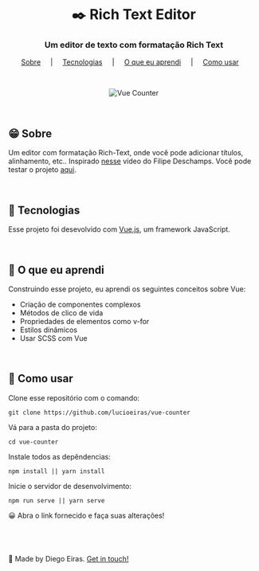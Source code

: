<h1 align="center">✒️ Rich Text Editor</h1>

<h3 align="center">Um editor de texto com formatação Rich Text</h3>

<p align="center">
  <a href="#techs">Sobre</a> &nbsp;&nbsp;&nbsp; | &nbsp;&nbsp;&nbsp;
  <a href="#techs">Tecnologias</a> &nbsp;&nbsp;&nbsp; | &nbsp;&nbsp;&nbsp; 
  <a href="#learn">O que eu aprendi</a> &nbsp;&nbsp;&nbsp; | &nbsp;&nbsp;&nbsp; 
  <a href="#use">Como usar</a> &nbsp;&nbsp;&nbsp; 
</p>

<br>

<p align="center">
  <img src="https://user-images.githubusercontent.com/67290471/98586166-1ad54780-22a7-11eb-91d0-113f97e4a937.gif" alt="Vue Counter"/>
</p>

<br>

<h2 id="techs">😁 Sobre </h2>

Um editor com formatação Rich-Text, onde você pode adicionar títulos, alinhamento, etc.. Inspirado [nesse](https://www.youtube.com/watch?v=fYR9L2ZmodM) vídeo do Filipe Deschamps. Você pode testar o projeto [aqui](https://vue-rich-text.netlify.app/).

<br>

<h2 id="techs">🚀 Tecnologias </h2>

Esse projeto foi desevolvido com [Vue.js](https://vuejs.org/), um framework JavaScript.

<br>

<h2 id="learn">🧐 O que eu aprendi</h2>

Construindo esse projeto, eu aprendi os seguintes conceitos sobre Vue:

-  Criação de componentes complexos
-  Métodos de clico de vida
-  Propriedades de elementos como v-for
-  Estilos dinâmicos
-  Usar SCSS com Vue

<br>

<h2 id="use">📢 Como usar </h2>

Clone esse repositório com o comando:
```
git clone https://github.com/lucioeiras/vue-counter
```

Vá para a pasta do projeto:
```
cd vue-counter
```

Instale todos as depêndencias:
```
npm install || yarn install 
```

Inicie o servidor de desenvolvimento:
```
npm run serve || yarn serve
```

😀 Abra o link fornecido e faça suas alterações!
  
<br> 
  
<h1> </h1>

👋 Made by Diego Eiras. 
[Get in touch!](https://www.linkedin.com/in/diegoeiras)
